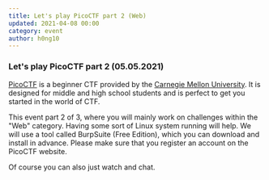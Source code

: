 ```yaml
---
title: Let's play PicoCTF part 2 (Web) 
updated: 2021-04-08 00:00
category: event
author: h0ng10
---
```


### Let's play PicoCTF part 2 (05.05.2021)

[PicoCTF](https://picoctf.org/) is a beginner CTF provided by the [Carnegie Mellon University](https://www.cmu.edu/). It is designed for middle and high school students and is perfect to get you started in the world of CTF. 

This event part 2 of 3, where you will mainly work on challenges within the "Web" category. 
Having some sort of Linux system running will help. We will use a tool called BurpSuite (Free Edition), which you
can download and install in advance. Please make sure that you register an account on the PicoCTF website.  

Of course you can also just watch and chat. 


